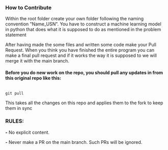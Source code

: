 ### How to Contribute

Within the root folder create your own folder following the naming convention "Name_USN". You have to construct a machine learning model in python that does what it is supposed to do as mentioned in the problem statement

After having made the some files and written some code make your Pull Request. When you think you have finished the entire program you can make a final pull request and if it works the way it is supposed to we will merge it with the main branch.

#### Before you do new work on the repo, you should pull any updates in from this original repo like this:

```

git pull

```

This takes all the changes on this repo and applies them to the fork to keep them in sync

### RULES:

**-** No explicit content.

**-** Never make a PR on the main branch. Such PRs will be ignored.
